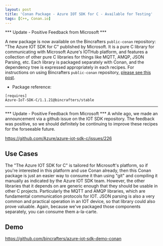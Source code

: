 ```yaml
---
layout: post
title: 'Conan Package - Azure IOT SDK for C - Available for Testing'
tags: [C++, Conan.io]
---
```

***  Update - Positive Feedback from Microsoft ***

A new package is now available on the Bincrafters `public-conan` repository: "The Azure IOT SDK for C" published by Microsoft.  It is a pure C library for communicating with Microsoft Azure's IOTHub platform, and features a collection of other pure C libraries for things like MQTT, AMQP, JSON Parsing, etc.  Each library is packaged separately with Conan, and the dependency tree is expressed appropriately in each recipes. For instructions on using Bincrafters `public-conan` repository, [please see this post](2017-06-06-using-bincrafters-conan-repository.md).

* Package reference: 
```
[requires]
Azure-IoT-SDK-C/1.1.21@bincrafters/stable
```
---

***  Update - Positive Feedback from Microsoft ***
A while ago, we made an announcement via a github issue on the IOT SDK repository.  The feedback was positive, so we should definitely be continuing to improve these recipes for the forseeable future.  

https://github.com/Azure/azure-iot-sdk-c/issues/226


## Use Cases
The "The Azure IOT SDK for C" is tailored for Microsoft's platform, so if you're interested in this platform and use Conan already, then this Conan package is just an easier way to consume it than using "git" and compiling it manually as indicated by the Azure IOT SDK team.  However, the other libraries that it depends on are generic enough that they should be usable in other C projects.  Particularly the MQTT and AMQP libraries, which are fundamental communication protocols for IOT.  JSON parsing is also a very common and practical operation in an IOT device, so that library could also prove valuable.  Again, because we've packaged those components separately, you can consume them a-la-carte. 

## Demo
https://github.com/bincrafters/azure-iot-sdk-demo-conan

